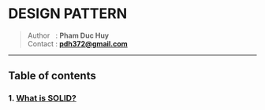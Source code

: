 # DESIGN PATTERN

> Author&nbsp;&nbsp;&nbsp;: **Pham Duc Huy**
> \
> Contact  : **<pdh372@gmail.com>**

---

## Table of contents

### 1. [What is SOLID?](https://github.com/pdh372/Design_Pattern/tree/1_SOLID)
